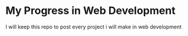 # My Progress in Web Development
 I will keep this repo to post every project i will make in web development
 
 
